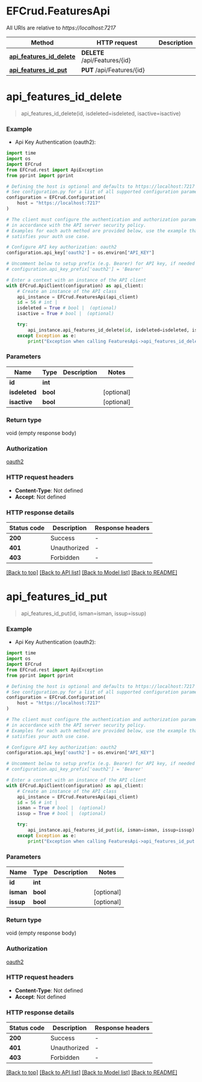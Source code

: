# EFCrud.FeaturesApi

All URIs are relative to *https://localhost:7217*

Method | HTTP request | Description
------------- | ------------- | -------------
[**api_features_id_delete**](FeaturesApi.md#api_features_id_delete) | **DELETE** /api/Features/{id} | 
[**api_features_id_put**](FeaturesApi.md#api_features_id_put) | **PUT** /api/Features/{id} | 


# **api_features_id_delete**
> api_features_id_delete(id, isdeleted=isdeleted, isactive=isactive)



### Example

* Api Key Authentication (oauth2):

```python
import time
import os
import EFCrud
from EFCrud.rest import ApiException
from pprint import pprint

# Defining the host is optional and defaults to https://localhost:7217
# See configuration.py for a list of all supported configuration parameters.
configuration = EFCrud.Configuration(
    host = "https://localhost:7217"
)

# The client must configure the authentication and authorization parameters
# in accordance with the API server security policy.
# Examples for each auth method are provided below, use the example that
# satisfies your auth use case.

# Configure API key authorization: oauth2
configuration.api_key['oauth2'] = os.environ["API_KEY"]

# Uncomment below to setup prefix (e.g. Bearer) for API key, if needed
# configuration.api_key_prefix['oauth2'] = 'Bearer'

# Enter a context with an instance of the API client
with EFCrud.ApiClient(configuration) as api_client:
    # Create an instance of the API class
    api_instance = EFCrud.FeaturesApi(api_client)
    id = 56 # int | 
    isdeleted = True # bool |  (optional)
    isactive = True # bool |  (optional)

    try:
        api_instance.api_features_id_delete(id, isdeleted=isdeleted, isactive=isactive)
    except Exception as e:
        print("Exception when calling FeaturesApi->api_features_id_delete: %s\n" % e)
```



### Parameters


Name | Type | Description  | Notes
------------- | ------------- | ------------- | -------------
 **id** | **int**|  | 
 **isdeleted** | **bool**|  | [optional] 
 **isactive** | **bool**|  | [optional] 

### Return type

void (empty response body)

### Authorization

[oauth2](../README.md#oauth2)

### HTTP request headers

 - **Content-Type**: Not defined
 - **Accept**: Not defined

### HTTP response details

| Status code | Description | Response headers |
|-------------|-------------|------------------|
**200** | Success |  -  |
**401** | Unauthorized |  -  |
**403** | Forbidden |  -  |

[[Back to top]](#) [[Back to API list]](../README.md#documentation-for-api-endpoints) [[Back to Model list]](../README.md#documentation-for-models) [[Back to README]](../README.md)

# **api_features_id_put**
> api_features_id_put(id, isman=isman, issup=issup)



### Example

* Api Key Authentication (oauth2):

```python
import time
import os
import EFCrud
from EFCrud.rest import ApiException
from pprint import pprint

# Defining the host is optional and defaults to https://localhost:7217
# See configuration.py for a list of all supported configuration parameters.
configuration = EFCrud.Configuration(
    host = "https://localhost:7217"
)

# The client must configure the authentication and authorization parameters
# in accordance with the API server security policy.
# Examples for each auth method are provided below, use the example that
# satisfies your auth use case.

# Configure API key authorization: oauth2
configuration.api_key['oauth2'] = os.environ["API_KEY"]

# Uncomment below to setup prefix (e.g. Bearer) for API key, if needed
# configuration.api_key_prefix['oauth2'] = 'Bearer'

# Enter a context with an instance of the API client
with EFCrud.ApiClient(configuration) as api_client:
    # Create an instance of the API class
    api_instance = EFCrud.FeaturesApi(api_client)
    id = 56 # int | 
    isman = True # bool |  (optional)
    issup = True # bool |  (optional)

    try:
        api_instance.api_features_id_put(id, isman=isman, issup=issup)
    except Exception as e:
        print("Exception when calling FeaturesApi->api_features_id_put: %s\n" % e)
```



### Parameters


Name | Type | Description  | Notes
------------- | ------------- | ------------- | -------------
 **id** | **int**|  | 
 **isman** | **bool**|  | [optional] 
 **issup** | **bool**|  | [optional] 

### Return type

void (empty response body)

### Authorization

[oauth2](../README.md#oauth2)

### HTTP request headers

 - **Content-Type**: Not defined
 - **Accept**: Not defined

### HTTP response details

| Status code | Description | Response headers |
|-------------|-------------|------------------|
**200** | Success |  -  |
**401** | Unauthorized |  -  |
**403** | Forbidden |  -  |

[[Back to top]](#) [[Back to API list]](../README.md#documentation-for-api-endpoints) [[Back to Model list]](../README.md#documentation-for-models) [[Back to README]](../README.md)


